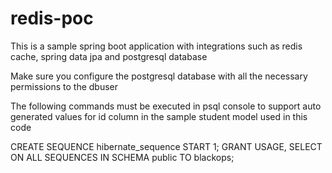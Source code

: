 # redis-poc

This is a sample spring boot application with integrations such as redis cache, spring data jpa and postgresql database

Make sure you configure the postgresql database with all the necessary permissions to the dbuser

The following commands must be executed in psql console to support auto generated values for id column in the sample student model used in this code

CREATE SEQUENCE hibernate_sequence START 1;
GRANT USAGE, SELECT ON ALL SEQUENCES IN SCHEMA public TO blackops;
